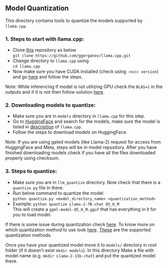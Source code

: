 ## Model Quantization

This directory contains tools to quantize the models supported by `llama.cpp`.

### 1. Steps to start with llama.cpp:

- Clone [this](https://github.com/ggerganov/llama.cpp) repository as below  
  `git clone https://github.com/ggerganov/llama.cpp.git`
- Change directory to `llama.cpp` using  
  `cd llama.cpp`
- Now make sure you have CUDA installed (check using `-nvcc version`) and
  go [here](https://github.com/ggerganov/llama.cpp?tab=readme-ov-file#cublas) and follow the steps.

Note: While inferencing if model is not utilizing GPU check the `BLAS=1` in the outputs and if it is not then follow
solution [here](https://stackoverflow.com/questions/76963311/llama-cpp-python-not-using-nvidia-gpu-cuda).

### 2. Downloading models to quantize:

- Make sure you are in `models` directory in `llama.cpp` for this step.
- Go to [HuggingFace](https://huggingface.co/models) and search for the models, make sure the model is listed
  in [description](https://github.com/ggerganov/llama.cpp?tab=readme-ov-file#description) of `llama.cpp`.
- Follow the steps to download models on HuggingFace.

Note: If you are using gated models (like Llama-2) request for access from HuggingFace and Meta, steps will be in model
repository.
After you have finished downloading models check if you have all the files downloaded properly using checksum.

### 3. Steps to quantize:

- Make sure you are in `llm_quantize` directory. Now check that there is a `quantize.py` file in there.
- Run below command to quantize the model  
  `python quantize.py <model_directory_name> <quantization_method>`
- Example: `python quantize Llama-2-7B-chat Q5_K_M`  
  This will create a `ggml-model-Q5_K_M.gguf` that has everything in it for you to load model.

If there is some issue during quantization
check [here](https://github.com/ggerganov/llama.cpp?tab=readme-ov-file#description).
To know more on which quantization method to use
look [here](https://huggingface.co/TheBloke/Llama-2-7B-Chat-GGUF). [These](https://github.com/ggerganov/llama.cpp/blob/89febfed9322c8849520dc63c93ee4f5fd72556e/examples/quantize/quantize.cpp#L19)
are the supported quantization methods.

Once you have your quantized model move it to `models/` directory in root folder (if it doesn't exist `mkdir models`).
In this directory Make a file with model name (e.g. `mkdir Llama-2-13b-chat`) and put the quantized model there.